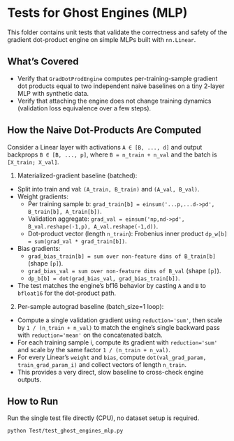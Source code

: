 # Tests for Ghost Engines (MLP)

This folder contains unit tests that validate the correctness and safety of the gradient dot-product engine on simple MLPs built with `nn.Linear`.

## What’s Covered

- Verify that `GradDotProdEngine` computes per-training-sample gradient dot products equal to two independent naive baselines on a tiny 2-layer MLP with synthetic data.
- Verify that attaching the engine does not change training dynamics (validation loss equivalence over a few steps).

## How the Naive Dot-Products Are Computed

Consider a Linear layer with activations `A ∈ [B, ..., d]` and output backprops `B ∈ [B, ..., p]`, where `B = n_train + n_val` and the batch is `[X_train; X_val]`.

1) Materialized-gradient baseline (batched):
- Split into train and val: `(A_train, B_train)` and `(A_val, B_val)`.
- Weight gradients:
  - Per training sample b: `grad_train[b] = einsum('...p,...d->pd', B_train[b], A_train[b])`.
  - Validation aggregate: `grad_val = einsum('np,nd->pd', B_val.reshape(-1,p), A_val.reshape(-1,d))`.
  - Dot-product vector (length `n_train`): Frobenius inner product `dp_w[b] = sum(grad_val * grad_train[b])`.
- Bias gradients:
  - `grad_bias_train[b] = sum over non-feature dims of B_train[b]` (shape `[p]`).
  - `grad_bias_val = sum over non-feature dims of B_val` (shape `[p]`).
  - `dp_b[b] = dot(grad_bias_val, grad_bias_train[b])`.
- The test matches the engine’s bf16 behavior by casting `A` and `B` to `bfloat16` for the dot-product path.

2) Per-sample autograd baseline (batch_size=1 loop):
- Compute a single validation gradient using `reduction='sum'`, then scale by `1 / (n_train + n_val)` to match the engine’s single backward pass with `reduction='mean'` on the concatenated batch.
- For each training sample i, compute its gradient with `reduction='sum'` and scale by the same factor `1 / (n_train + n_val)`.
- For every Linear’s `weight` and `bias`, compute `dot(val_grad_param, train_grad_param_i)` and collect vectors of length `n_train`.
- This provides a very direct, slow baseline to cross-check engine outputs.

## How to Run
Run the single test file directly (CPU), no dataset setup is required.
```
python Test/test_ghost_engines_mlp.py
```